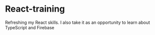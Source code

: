 # React-training
Refreshing my React skills. I also take it as an opportunity to learn about TypeScript and Firebase
